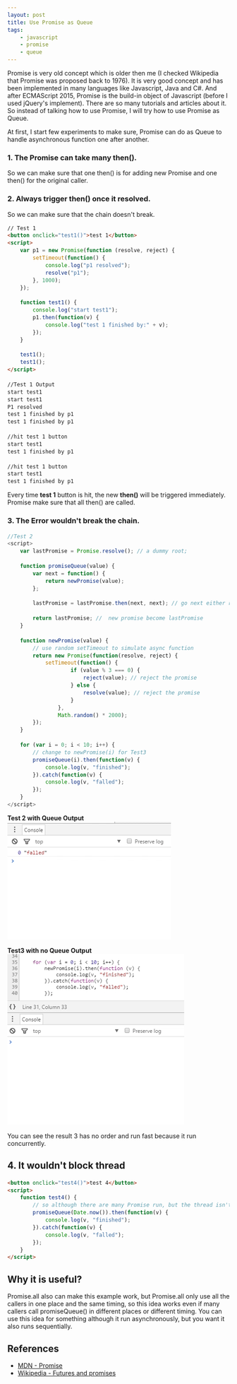 ```yaml
---
layout: post
title: Use Promise as Queue
tags: 
    - javascript
    - promise
    - queue
---
```


Promise is very old concept which is older then me (I checked Wikipedia that Promise was proposed back to 1976). It is very good concept and has been implemented in many languages like Javascript, Java and C#. And after ECMAScript 2015, Promise is the build-in object of Javascript (before I used jQuery's implement). There are so many tutorials and articles about it. So instead of talking how to use Promise, I will try how to use Promise as Queue.

At first, I start few experiments to make sure, Promise can do as Queue to handle asynchronous function one after another.

### 1. The Promise can take many then(). 
So we can make sure that one then() is for adding new Promise and one then() for the original caller.

### 2. Always trigger then() once it resolved. 
So we can make sure that the chain doesn't break.

```html
// Test 1
<button onclick="test1()">test 1</button>
<script>
    var p1 = new Promise(function (resolve, reject) {
        setTimeout(function() {
            console.log("p1 resolved");
            resolve("p1");
        }, 1000);
    });

    function test1() {
        console.log("start test1");
        p1.then(function(v) {
            console.log("test 1 finished by:" + v);
        });
    }

    test1();
    test1();
</script>

//Test 1 Output
start test1
start test1
P1 resolved
test 1 finished by p1
test 1 finished by p1

//hit test 1 button
start test1
test 1 finished by p1

//hit test 1 button
start test1
test 1 finished by p1
```

Every time **test 1** button is hit, the new **then()** will be triggered immediately. Promise make sure that all then() are called.  

### 3. The Error wouldn't break the chain.

```javascript
//Test 2
<script>
    var lastPromise = Promise.resolve(); // a dummy root;

    function promiseQueue(value) {
        var next = function() {
            return newPromise(value);
        };

        lastPromise = lastPromise.then(next, next); // go next either resolved or rejected  

        return lastPromise; //  new promise become lastPromise
    }

    function newPromise(value) {
        // use random setTimeout to simulate async function 
        return new Promise(function(resolve, reject) {
            setTimeout(function() {
                    if (value % 3 === 0) {
                        reject(value); // reject the promise
                    } else {
                        resolve(value); // reject the promise
                    }
                },
                Math.random() * 2000);
        });
    }

    for (var i = 0; i < 10; i++) {
        // change to newPromise(i) for Test3
        promiseQueue(i).then(function(v) {
            console.log(v, "finished");
        }).catch(function(v) {
            console.log(v, "falled");
        });
    }
</script>
```

**Test 2 with Queue Output**
<img src="/assets/images/ab6bf4b99506c7eac446434019c2510a4b469c61.gif" width="371" height="266">

**Test3 with no Queue Output**
<img src="/assets/images/810fce700c633d6c46fe8d3ea2568aaabfa6846c.gif" width="401" height="386">

You can see the result 3 has no order and run fast because it run concurrently.

## 4. It wouldn't block thread
```html
<button onclick="test4()">test 4</button>
<script>
    function test4() {
        // so although there are many Promise run, but the thread isn't blocked
        promiseQueue(Date.now()).then(function(v) {
            console.log(v, "finished");
        }).catch(function(v) {
            console.log(v, "falled");
        });
    }
</script>
```

## Why it is useful?
Promise.all also can make this example work, but Promise.all only use all the callers in one place and the same timing, so this idea works even if many callers call promiseQueue() in different places or different timing.
You can use this idea for something although it run asynchronously, but you want it also runs sequentially.    


## References
- [MDN - Promise]([https://developer.mozilla.org/en-US/docs/Web/JavaScript/Reference/Global_Objects/Promise)
- [Wikipedia - Futures and promises](https://en.wikipedia.org/wiki/Futures_and_promises)
